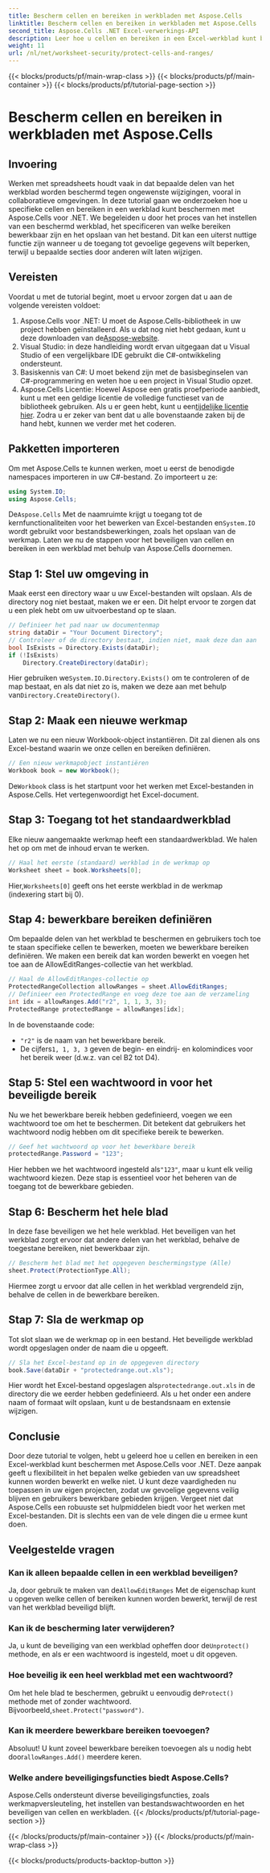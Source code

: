 ```yaml
---
title: Bescherm cellen en bereiken in werkbladen met Aspose.Cells
linktitle: Bescherm cellen en bereiken in werkbladen met Aspose.Cells
second_title: Aspose.Cells .NET Excel-verwerkings-API
description: Leer hoe u cellen en bereiken in een Excel-werkblad kunt beveiligen met Aspose.Cells voor .NET. Volg deze stapsgewijze handleiding om uw spreadsheets te beveiligen.
weight: 11
url: /nl/net/worksheet-security/protect-cells-and-ranges/
---
```


{{< blocks/products/pf/main-wrap-class >}}
{{< blocks/products/pf/main-container >}}
{{< blocks/products/pf/tutorial-page-section >}}

# Bescherm cellen en bereiken in werkbladen met Aspose.Cells

## Invoering
Werken met spreadsheets houdt vaak in dat bepaalde delen van het werkblad worden beschermd tegen ongewenste wijzigingen, vooral in collaboratieve omgevingen. In deze tutorial gaan we onderzoeken hoe u specifieke cellen en bereiken in een werkblad kunt beschermen met Aspose.Cells voor .NET. We begeleiden u door het proces van het instellen van een beschermd werkblad, het specificeren van welke bereiken bewerkbaar zijn en het opslaan van het bestand. Dit kan een uiterst nuttige functie zijn wanneer u de toegang tot gevoelige gegevens wilt beperken, terwijl u bepaalde secties door anderen wilt laten wijzigen.
## Vereisten
Voordat u met de tutorial begint, moet u ervoor zorgen dat u aan de volgende vereisten voldoet:
1. Aspose.Cells voor .NET: U moet de Aspose.Cells-bibliotheek in uw project hebben geïnstalleerd. Als u dat nog niet hebt gedaan, kunt u deze downloaden van de[Aspose-website](https://releases.aspose.com/cells/net/).
2. Visual Studio: in deze handleiding wordt ervan uitgegaan dat u Visual Studio of een vergelijkbare IDE gebruikt die C#-ontwikkeling ondersteunt.
3. Basiskennis van C#: U moet bekend zijn met de basisbeginselen van C#-programmering en weten hoe u een project in Visual Studio opzet.
4.  Aspose.Cells Licentie: Hoewel Aspose een gratis proefperiode aanbiedt, kunt u met een geldige licentie de volledige functieset van de bibliotheek gebruiken. Als u er geen hebt, kunt u een[tijdelijke licentie hier](https://purchase.aspose.com/temporary-license/).
Zodra u er zeker van bent dat u alle bovenstaande zaken bij de hand hebt, kunnen we verder met het coderen.
## Pakketten importeren
Om met Aspose.Cells te kunnen werken, moet u eerst de benodigde namespaces importeren in uw C#-bestand. Zo importeert u ze:
```csharp
using System.IO;
using Aspose.Cells;
```
 De`Aspose.Cells` Met de naamruimte krijgt u toegang tot de kernfunctionaliteiten voor het bewerken van Excel-bestanden en`System.IO` wordt gebruikt voor bestandsbewerkingen, zoals het opslaan van de werkmap.
Laten we nu de stappen voor het beveiligen van cellen en bereiken in een werkblad met behulp van Aspose.Cells doornemen.
## Stap 1: Stel uw omgeving in
Maak eerst een directory waar u uw Excel-bestanden wilt opslaan. Als de directory nog niet bestaat, maken we er een. Dit helpt ervoor te zorgen dat u een plek hebt om uw uitvoerbestand op te slaan.
```csharp
// Definieer het pad naar uw documentenmap
string dataDir = "Your Document Directory";
// Controleer of de directory bestaat, indien niet, maak deze dan aan
bool IsExists = Directory.Exists(dataDir);
if (!IsExists)
    Directory.CreateDirectory(dataDir);
```
 Hier gebruiken we`System.IO.Directory.Exists()` om te controleren of de map bestaat, en als dat niet zo is, maken we deze aan met behulp van`Directory.CreateDirectory()`.
## Stap 2: Maak een nieuwe werkmap
Laten we nu een nieuw Workbook-object instantiëren. Dit zal dienen als ons Excel-bestand waarin we onze cellen en bereiken definiëren.
```csharp
// Een nieuw werkmapobject instantiëren
Workbook book = new Workbook();
```
 De`Workbook` class is het startpunt voor het werken met Excel-bestanden in Aspose.Cells. Het vertegenwoordigt het Excel-document.
## Stap 3: Toegang tot het standaardwerkblad
Elke nieuw aangemaakte werkmap heeft een standaardwerkblad. We halen het op om met de inhoud ervan te werken.
```csharp
// Haal het eerste (standaard) werkblad in de werkmap op
Worksheet sheet = book.Worksheets[0];
```
 Hier,`Worksheets[0]` geeft ons het eerste werkblad in de werkmap (indexering start bij 0).
## Stap 4: bewerkbare bereiken definiëren
Om bepaalde delen van het werkblad te beschermen en gebruikers toch toe te staan specifieke cellen te bewerken, moeten we bewerkbare bereiken definiëren. We maken een bereik dat kan worden bewerkt en voegen het toe aan de AllowEditRanges-collectie van het werkblad.
```csharp
// Haal de AllowEditRanges-collectie op
ProtectedRangeCollection allowRanges = sheet.AllowEditRanges;
// Definieer een ProtectedRange en voeg deze toe aan de verzameling
int idx = allowRanges.Add("r2", 1, 1, 3, 3);
ProtectedRange protectedRange = allowRanges[idx];
```
In de bovenstaande code:
- `"r2"` is de naam van het bewerkbare bereik.
-  De cijfers`1, 1, 3, 3` geven de begin- en eindrij- en kolomindices voor het bereik weer (d.w.z. van cel B2 tot D4).
## Stap 5: Stel een wachtwoord in voor het beveiligde bereik
Nu we het bewerkbare bereik hebben gedefinieerd, voegen we een wachtwoord toe om het te beschermen. Dit betekent dat gebruikers het wachtwoord nodig hebben om dit specifieke bereik te bewerken.
```csharp
// Geef het wachtwoord op voor het bewerkbare bereik
protectedRange.Password = "123";
```
 Hier hebben we het wachtwoord ingesteld als`"123"`, maar u kunt elk veilig wachtwoord kiezen. Deze stap is essentieel voor het beheren van de toegang tot de bewerkbare gebieden.
## Stap 6: Bescherm het hele blad
In deze fase beveiligen we het hele werkblad. Het beveiligen van het werkblad zorgt ervoor dat andere delen van het werkblad, behalve de toegestane bereiken, niet bewerkbaar zijn.
```csharp
// Bescherm het blad met het opgegeven beschermingstype (Alle)
sheet.Protect(ProtectionType.All);
```
Hiermee zorgt u ervoor dat alle cellen in het werkblad vergrendeld zijn, behalve de cellen in de bewerkbare bereiken.
## Stap 7: Sla de werkmap op
Tot slot slaan we de werkmap op in een bestand. Het beveiligde werkblad wordt opgeslagen onder de naam die u opgeeft.
```csharp
// Sla het Excel-bestand op in de opgegeven directory
book.Save(dataDir + "protectedrange.out.xls");
```
 Hier wordt het Excel-bestand opgeslagen als`protectedrange.out.xls` in de directory die we eerder hebben gedefinieerd. Als u het onder een andere naam of formaat wilt opslaan, kunt u de bestandsnaam en extensie wijzigen.
## Conclusie
Door deze tutorial te volgen, hebt u geleerd hoe u cellen en bereiken in een Excel-werkblad kunt beschermen met Aspose.Cells voor .NET. Deze aanpak geeft u flexibiliteit in het bepalen welke gebieden van uw spreadsheet kunnen worden bewerkt en welke niet. U kunt deze vaardigheden nu toepassen in uw eigen projecten, zodat uw gevoelige gegevens veilig blijven en gebruikers bewerkbare gebieden krijgen.
Vergeet niet dat Aspose.Cells een robuuste set hulpmiddelen biedt voor het werken met Excel-bestanden. Dit is slechts een van de vele dingen die u ermee kunt doen. 
## Veelgestelde vragen
### Kan ik alleen bepaalde cellen in een werkblad beveiligen?
 Ja, door gebruik te maken van de`AllowEditRanges` Met de eigenschap kunt u opgeven welke cellen of bereiken kunnen worden bewerkt, terwijl de rest van het werkblad beveiligd blijft.
### Kan ik de bescherming later verwijderen?
 Ja, u kunt de beveiliging van een werkblad opheffen door de`Unprotect()` methode, en als er een wachtwoord is ingesteld, moet u dit opgeven.
### Hoe beveilig ik een heel werkblad met een wachtwoord?
 Om het hele blad te beschermen, gebruikt u eenvoudig de`Protect()` methode met of zonder wachtwoord. Bijvoorbeeld,`sheet.Protect("password")`.
### Kan ik meerdere bewerkbare bereiken toevoegen?
 Absoluut! U kunt zoveel bewerkbare bereiken toevoegen als u nodig hebt door`allowRanges.Add()` meerdere keren.
### Welke andere beveiligingsfuncties biedt Aspose.Cells?
Aspose.Cells ondersteunt diverse beveiligingsfuncties, zoals werkmapversleuteling, het instellen van bestandswachtwoorden en het beveiligen van cellen en werkbladen.
{{< /blocks/products/pf/tutorial-page-section >}}

{{< /blocks/products/pf/main-container >}}
{{< /blocks/products/pf/main-wrap-class >}}

{{< blocks/products/products-backtop-button >}}
